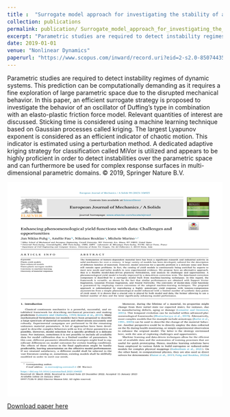 ```yaml
---
title :  "Surrogate model approach for investigating the stability of a friction-induced oscillator of Duffing’s type"
collection: publications 
permalink: publication/ Surrogate_model_approach_for_investigating_the_stability_of_a_friction-induced_oscillator_of_Duffing’s_type
excerpt: "Parametric studies are required to detect instability regimes of dynamic systems. This prediction can be computationally demanding as it requires a fine exploration of large parametric space due to the disrupted mechanical behavior. In this paper, an efficient surrogate strategy is proposed to investigate the behavior of an oscillator of Duffing’s type in combination with an elasto-plastic friction force model. Relevant quantities of interest are discussed. Sticking time is considered using a machine learning technique based on Gaussian processes called kriging. The largest Lyapunov exponent is considered as an efficient indicator of chaotic motion. This indicator is estimated using a perturbation method. A dedicated adaptive kriging strategy for classification called MiVor is utilized and appears to be highly proficient in order to detect instabilities over the parametric space and can furthermore be used for complex response surfaces in multi-dimensional parametric domains. © 2019, Springer Nature B.V."
date: 2019-01-01
venue: "Nonlinear Dynamics"
paperurl: "https://www.scopus.com/inward/record.uri?eid=2-s2.0-85074435106&doi=10.1007%2fs11071-019-05281-2&partnerID=40&md5=20836c70da97e5889ec5be90d7e230c0"
---
```

Parametric studies are required to detect instability regimes of dynamic systems. This prediction can be computationally demanding as it requires a fine exploration of large parametric space due to the disrupted mechanical behavior. In this paper, an efficient surrogate strategy is proposed to investigate the behavior of an oscillator of Duffing’s type in combination with an elasto-plastic friction force model. Relevant quantities of interest are discussed. Sticking time is considered using a machine learning technique based on Gaussian processes called kriging. The largest Lyapunov exponent is considered as an efficient indicator of chaotic motion. This indicator is estimated using a perturbation method. A dedicated adaptive kriging strategy for classification called MiVor is utilized and appears to be highly proficient in order to detect instabilities over the parametric space and can furthermore be used for complex response surfaces in multi-dimensional parametric domains. © 2019, Springer Nature B.V.


<p align="center">
<img align="middle" src="./../images/test.png" alt="1D Adaptive proceudre with SFVCT" width="550" height="500" />
</p>


[Download paper here](https://www.scopus.com/inward/record.uri?eid=2-s2.0-85074435106&doi=10.1007%2fs11071-019-05281-2&partnerID=40&md5=20836c70da97e5889ec5be90d7e230c0)
